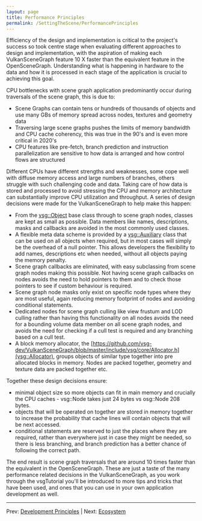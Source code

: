 ```yaml
---
layout: page
title: Performance Principles
permalink: /SettingTheScene/PerformancePrinciples
---
```


Efficiency of the design and implementation is critical to the project's success so took centre stage when evaluating different approaches to design and implementation, with the aspiration of making each VulkanSceneGraph feature 10 X faster than the equivalent feature in the OpenSceneGraph.  Understanding what is happening in hardware to the data and how it is processed in each stage of the application is crucial to achieving this goal.

CPU bottlenecks with scene graph application predominantly occur during traversals of the scene graph, this is due to:
* Scene Graphs can contain tens or hundreds of thousands of objects and use many GBs of memory spread across nodes, textures and geometry data
* Traversing large scene graphs pushes the limits of memory bandwidth and CPU cache coherency, this was true in the 90's and is even more critical in 2020's
* CPU features like pre-fetch, branch prediction and instruction parallelization are sensitive to how data is arranged and how control flows are structured

Different CPUs have different strengths and weaknesses, some cope well with diffuse memory access and large numbers of branches, others struggle with such challenging code and data.  Taking care of how data is stored and processed to avoid stressing the CPU and memory architecture can substantially improve CPU utilization and throughput.  A series of design decisions were made for the VulkanSceneGraph to help make this happen:

* From the [vsg::Object](https://github.com/vsg-dev/VulkanSceneGraph/blob/master/include/vsg/core/Object.h) base class through to scene graph nodes, classes are kept as small as possible.  Data members like names, descriptions, masks and callbacks are avoided in the most commonly used classes.
* A flexible meta data scheme is provided by a [vsg::Auxiliary](https://github.com/vsg-dev/VulkanSceneGraph/blob/master/include/vsg/core/Auxiliary.h) class that can be used on all objects when required, but in most cases will simply be the overhead of a null pointer.  This allows developers the flexibility to add names, descriptions etc when needed, without all objects paying the memory penalty.
* Scene graph callbacks are eliminated, with easy subclassing from scene graph nodes making this possible.  Not having scene graph callbacks on nodes avoids the need to hold pointers to them and to check those pointers to see if custom behaviour is required.
* Scene graph node masks only exist on specific node types where they are most useful, again reducing memory footprint of nodes and avoiding conditional statements.
* Dedicated nodes for scene graph culling like view frustum and LOD culling rather than having this functionality on all nodes avoids the need for a bounding volume data member on all scene graph nodes, and avoids the need for checking if a cull test is required and any branching based on a cull test.
* A block memory allocator, the [https://github.com/vsg-dev/VulkanSceneGraph/blob/master/include/vsg/core/Allocator.h](vsg::Allocator), groups objects of similar type together into pre allocated blocks in memory.  Nodes are packed together, geometry and texture data are packed together etc.

Together these design decisions ensure:

* minimal object size so more objects can fit in main memory and crucially the CPU caches - vsg::Node takes just 24 bytes vs osg::Node 208 bytes.
* objects that will be operated on together are stored in memory together to increase the probability that cache lines will contain objects that will be next accessed.
* conditional statements are reserved to just the places where they are required, rather than everywhere just in case they might be needed, so there is less branching, and branch prediction has a better chance of following the correct path.

The end result is scene graph traversals that are around 10 times faster than the equivalent in the OpenSceneGraph.  These are just a taste of the many performance related decisions in the VulkanSceneGraph, as you work through the vsgTutorial you'll be introduced to more tips and tricks that have been used, and ones that you can use in your own application development as well.

---

Prev: [Development Principles](DevelopmentPrinciples.md) | Next: [Ecosystem](Ecosystem.md)
 
